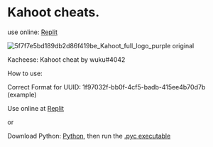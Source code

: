 # Kahoot cheats.
use online: [Replit](http://gg.gg/KahootCheat)


![5f7f7e5bd189db2d86f419be_Kahoot_full_logo_purple original](https://user-images.githubusercontent.com/80927421/197266143-adb120b8-c821-4afe-b844-4a349ccd71c1.png)

Kacheese: Kahoot cheat by wuku#4042

How to use:

Correct Format for UUID: 1f97032f-bb0f-4cf5-badb-415ee4b70d7b (example)

Use online at [Replit](https://t.ly/tuSg)

or

Download Python: [Python](https://t.ly/PCrQ), then run the [.pyc executable](https://raw.githubusercontent.com/wuku0/wuku/main/Kacheese.pyc)
